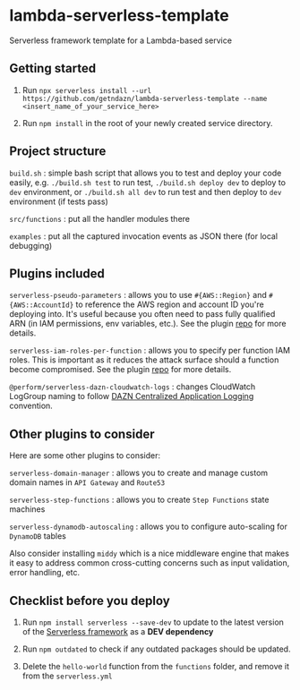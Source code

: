 # lambda-serverless-template

Serverless framework template for a Lambda-based service

## Getting started

1. Run `npx serverless install --url https://github.com/getndazn/lambda-serverless-template --name <insert_name_of_your_service_here>`

2. Run `npm install` in the root of your newly created service directory.

## Project structure

`build.sh`  : simple bash script that allows you to test and deploy your code easily, e.g. `./build.sh test` to run test, `./build.sh deploy dev` to deploy to `dev` environment, or `./build.sh all dev` to run test and then deploy to `dev` environment (if tests pass)

`src/functions` : put all the handler modules there

`examples`  : put all the captured invocation events as JSON there (for local debugging)

## Plugins included

`serverless-pseudo-parameters` : allows you to use `#{AWS::Region}` and `#{AWS::AccountId}` to reference the AWS region and account ID you're deploying into. It's useful because you often need to pass fully qualified ARN (in IAM permissions, env variables, etc.). See the plugin [repo](https://github.com/svdgraaf/serverless-pseudo-parameters) for more details.

`serverless-iam-roles-per-function` : allows you to specify per function IAM roles. This is important as it reduces the attack surface should a function become compromised. See the plugin [repo](https://github.com/functionalone/serverless-iam-roles-per-function) for more details.

`@perform/serverless-dazn-cloudwatch-logs` : changes CloudWatch LogGroup naming to follow [DAZN Centralized Application Logging](https://livesport.atlassian.net/wiki/spaces/DP/pages/807862308/Centralised+Application+Logging) convention.

## Other plugins to consider

Here are some other plugins to consider:

`serverless-domain-manager` : allows you to create and manage custom domain names in `API Gateway` and `Route53`

`serverless-step-functions` : allows you to create `Step Functions` state machines

`serverless-dynamodb-autoscaling` : allows you to configure auto-scaling for `DynamoDB` tables

Also consider installing `middy` which is a nice middleware engine that makes it easy to address common cross-cutting concerns such as input validation, error handling, etc.

## Checklist before you deploy

1. Run `npm install serverless --save-dev` to update to the latest version of the [Serverless framework](https://serverless.com/framework/) as a **DEV dependency**

2. Run `npm outdated` to check if any outdated packages should be updated.

2. Delete the `hello-world` function from the `functions` folder, and remove it from the `serverless.yml`
